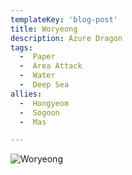 ```yaml
---
templateKey: 'blog-post'
title: Woryeong
description: Azure Dragon
tags:
  -  Paper
  -  Area Attack
  -  Water
  -  Deep Sea
allies:
  -  Hongyeom
  -  Sogoon
  -  Mas

---
```

![Woryeong](/img/Woryeong.png)
